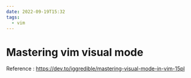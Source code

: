 ```yaml
---
date: 2022-09-19T15:32
tags:
  - vim
---
```


# Mastering vim visual mode

Reference
: https://dev.to/iggredible/mastering-visual-mode-in-vim-15pl
